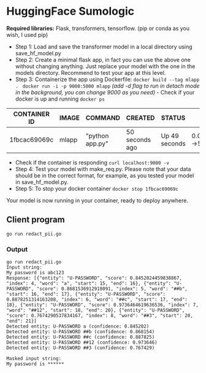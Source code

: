 
# HuggingFace Sumologic

**Required libraries:** Flask, transformers, tensorflow. (pip or conda as you wish, I used pip) 

 - Step 1: Load and save the transformer model in a local directory using save_hf_model.py 
 - Step 2: Create a minimal flask app, in fact you can use the above one without changing anything. Just replace your model with the one in the models directory. Recommend to test your app at this level. 
 - Step 3: Containerize the app using Dockerfile:
		  `docker build --tag mlapp . `
		  `docker run -i -p 9000:5000 mlapp` *(add -d flag to run in detach mode in the background, you can change 9000 as you need)* 
		- Check if your docker is up and running 
		  `docker ps`

| CONTAINER ID |  IMAGE |  COMMAND |  CREATED |  STATUS  | PORTS | NAMES | 
|--------------|--------|----------|----------|----------|-------|-------|
| 1fbcac69069c |  mlapp |  "python app.py" |  50 seconds ago |  Up 49 seconds |  0.0.0.0:9000->5000/tcp |  crazy_pike | 

- Check if the container is responding `curl localhost:9000 -v`
- Step 4: Test your model with make_req.py. Please note that your data should be in the correct format, for example, as you tested your model in save_hf_model.py. 
- Step 5: To stop your docker container 
			`docker stop 1fbcac69069c`

Your model is now running in your container, ready to deploy anywhere.

## Client program

```
go run redact_pii.go
```

### Output

```
go run redact_pii.go
Input string:
My password is abc123
Response: [{"entity": "U-PASSWORD", "score": 0.8452024459838867, "index": 4, "word": "a", "start": 15, "end": 16}, {"entity": "U-PASSWORD", "score": 0.8681536912918091, "index": 5, "word": "##b", "start": 16, "end": 17}, {"entity": "U-PASSWORD", "score": 0.8878251314163208, "index": 6, "word": "##c", "start": 17, "end": 18}, {"entity": "U-PASSWORD", "score": 0.9736464619636536, "index": 7, "word": "##12", "start": 18, "end": 20}, {"entity": "U-PASSWORD", "score": 0.7674290537834167, "index": 8, "word": "##3", "start": 20, "end": 21}]
Detected entity: U-PASSWORD a (confidence: 0.845202)
Detected entity: U-PASSWORD ##b (confidence: 0.868154)
Detected entity: U-PASSWORD ##c (confidence: 0.887825)
Detected entity: U-PASSWORD ##12 (confidence: 0.973646)
Detected entity: U-PASSWORD ##3 (confidence: 0.767429)

Masked input string:
My password is ******
```
